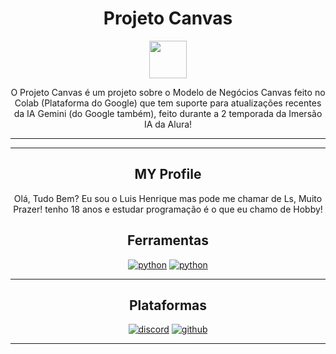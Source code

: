 <div align = "center">
 
 # Projeto Canvas 

<img src="https://github.com/user-attachments/assets/afa31142-380d-4d43-95dc-b35defb00d5c" width="60px"/>

<p> O Projeto Canvas é um projeto sobre o Modelo de Negócios Canvas feito no Colab (Plataforma do Google) que tem suporte para atualizações recentes da IA ​​Gemini (do Google também), feito durante a 2 temporada da Imersão IA da Alura! </p> 

----




----

## MY Profile
  
Olá, Tudo Bem? Eu sou o Luis Henrique mas pode me chamar de Ls, Muito Prazer! tenho 18 anos e estudar programação é o que eu chamo de Hobby!




## Ferramentas

   <a href="https://developer.mozilla.org/en-US/docs/Web/python"><img src="https://skillicons.dev/icons?i=python" alt="python"></a>
   <a href="https://developer.mozilla.org/en-US/docs/Web/markdown"><img src="https://skillicons.dev/icons?i=markdown" alt="python"></a>


----

## Plataformas

   <a href="https://developer.mozilla.org/en-US/docs/Web/discord"><img src="https://skillicons.dev/icons?i=discord" alt="discord"></a>
   <a href="https://developer.mozilla.org/en-US/docs/Web/github"><img src="https://skillicons.dev/icons?i=github" alt="github"></a>


----


</div>
